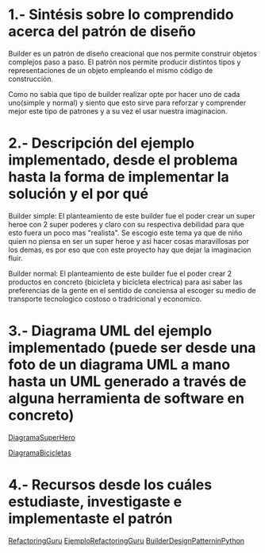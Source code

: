 # 1.- Sintésis sobre lo comprendido acerca del patrón de diseño
Builder es un patrón de diseño creacional que nos permite construir objetos complejos paso a paso. El patrón nos permite producir distintos tipos y representaciones de un objeto empleando el mismo código de construcción.

Como no sabia que tipo de builder realizar opte por hacer uno de cada uno(simple y normal) y siento que esto sirve para reforzar y comprender mejor este tipo de patrones y a su vez el usar nuestra imaginacion.

# 2.- Descripción del ejemplo implementado, desde el problema hasta la forma de implementar la solución y el por qué

Builder simple: El planteamiento de este builder fue el poder crear un super heroe con 2 super poderes y claro con su respectiva debilidad para que esto fuera un poco mas "realista". Se escogio este tema ya que de niño quien no piensa en ser un super heroe y asi hacer cosas maravillosas por los demas, es por eso que con este proyecto hay que dejar la imaginacion fluir.

Builder normal: El planteamiento de este builder fue el poder crear 2 productos en concreto (bicicleta y bicicleta electrica) para asi saber las preferencias de la gente en el sentido de conciensa al escoger su medio de transporte tecnologico costoso o tradricional y economico.
# 3.- Diagrama UML del ejemplo implementado (puede ser desde una foto de un diagrama UML a mano hasta un UML generado a través de alguna herramienta de software en concreto)

[DiagramaSuperHero](https://lucid.app/lucidchart/d0b38223-d77c-4bda-ac52-9a57dbcfe22a/edit?viewport_loc=202%2C178%2C1707%2C801%2C0_0&invitationId=inv_233d6deb-e24f-47c0-a71a-9e1693e4412f)

[DiagramaBicicletas](https://lucid.app/lucidchart/6696fbb2-334c-46a0-a8c6-52b39eab248d/edit?viewport_loc=-17%2C221%2C1707%2C801%2C0_0&invitationId=inv_c7426f56-c7ec-491c-b248-af3ac2eb7e91)

# 4.- Recursos desde los cuáles estudiaste, investigaste e implementaste el patrón
[RefactoringGuru](https://refactoring.guru/es/design-patterns/builder)
[EjemploRefactoringGuru](https://refactoring.guru/es/design-patterns/builder/python/example)
[BuilderDesignPatterninPython](https://www.youtube.com/watch?v=bV1jSlPvtog)
